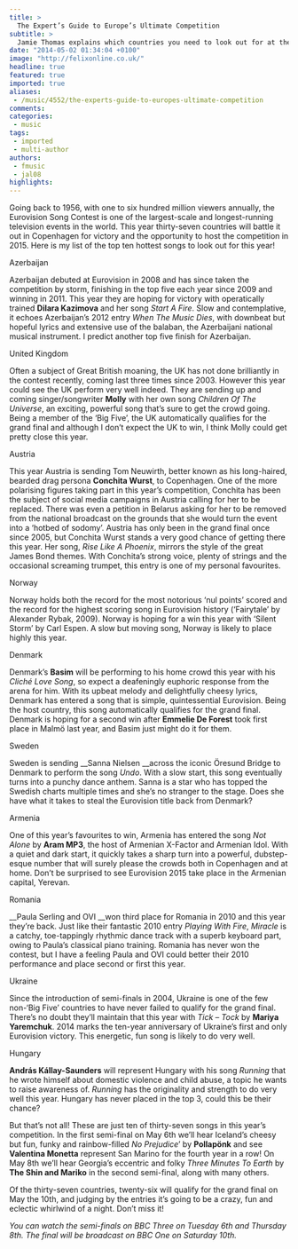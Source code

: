 ```yaml
---
title: >
  The Expert’s Guide to Europe’s Ultimate Competition
subtitle: >
  Jamie Thomas explains which countries you need to look out for at the 59th edition of Eurovision in Copenhagen
date: "2014-05-02 01:34:04 +0100"
image: "http://felixonline.co.uk/"
headline: true
featured: true
imported: true
aliases:
 - /music/4552/the-experts-guide-to-europes-ultimate-competition
comments:
categories:
 - music
tags:
 - imported
 - multi-author
authors:
 - fmusic
 - jal08
highlights:
---
```


Going back to 1956, with one to six hundred million viewers annually, the Eurovision Song Contest is one of the largest-scale and longest-running television events in the world. This year thirty-seven countries will battle it out in Copenhagen for victory and the opportunity to host the competition in 2015. Here is my list of the top ten hottest songs to look out for this year!

Azerbaijan

Azerbaijan debuted at Eurovision in 2008 and has since taken the competition by storm, finishing in the top five each year since 2009 and winning in 2011. This year they are hoping for victory with operatically trained __Dilara Kazimova__ and her song _Start A Fire_. Slow and contemplative, it echoes Azerbaijan’s 2012 entry _When The Music Dies_, with downbeat but hopeful lyrics and extensive use of the balaban, the Azerbaijani national musical instrument. I predict another top five finish for Azerbaijan.

United Kingdom

Often a subject of Great British moaning, the UK has not done brilliantly in the contest recently, coming last three times since 2003. However this year could see the UK perform very well indeed. They are sending up and coming singer/songwriter __Molly__ with her own song _Children Of The Universe_, an exciting, powerful song that’s sure to get the crowd going. Being a member of the ‘Big Five’, the UK automatically qualifies for the grand final and although I don’t expect the UK to win, I think Molly could get pretty close this year.

Austria

This year Austria is sending Tom Neuwirth, better known as his long-haired, bearded drag persona __Conchita Wurst__, to Copenhagen. One of the more polarising figures taking part in this year’s competition, Conchita has been the subject of social media campaigns in Austria calling for her to be replaced. There was even a petition in Belarus asking for her to be removed from the national broadcast on the grounds that she would turn the event into a ‘hotbed of sodomy’. Austria has only been in the grand final once since 2005, but Conchita Wurst stands a very good chance of getting there this year. Her song, _Rise Like A Phoenix_, mirrors the style of the great James Bond themes. With Conchita’s strong voice, plenty of strings and the occasional screaming trumpet, this entry is one of my personal favourites.

Norway

Norway holds both the record for the most notorious ‘nul points’ scored and the record for the highest scoring song in Eurovision history (‘Fairytale’ by Alexander Rybak, 2009). Norway is hoping for a win this year with ‘Silent Storm’ by Carl Espen. A slow but moving song, Norway is likely to place highly this year.

Denmark

Denmark’s __Basim__ will be performing to his home crowd this year with his _Cliché Love Song_, so expect a deafeningly euphoric response from the arena for him. With its upbeat melody and delightfully cheesy lyrics, Denmark has entered a song that is simple, quintessential Eurovision. Being the host country, this song automatically qualifies for the grand final. Denmark is hoping for a second win after __Emmelie De Forest__ took first place in Malmö last year, and Basim just might do it for them.

Sweden

Sweden is sending __Sanna Nielsen __across the iconic Öresund Bridge to Denmark to perform the song _Undo_. With a slow start, this song eventually turns into a punchy dance anthem. Sanna is a star who has topped the Swedish charts multiple times and she’s no stranger to the stage. Does she have what it takes to steal the Eurovision title back from Denmark?

Armenia

One of this year’s favourites to win, Armenia has entered the song _Not Alone_ by __Aram MP3__, the host of Armenian X-Factor and Armenian Idol. With a quiet and dark start, it quickly takes a sharp turn into a powerful, dubstep-esque number that will surely please the crowds both in Copenhagen and at home. Don’t be surprised to see Eurovision 2015 take place in the Armenian capital, Yerevan.

Romania

__Paula Serling and OVI __won third place for Romania in 2010 and this year they’re back. Just like their fantastic 2010 entry _Playing With Fire_, _Miracle_ is a catchy, toe-tappingly rhythmic dance track with a superb keyboard part, owing to Paula’s classical piano training. Romania has never won the contest, but I have a feeling Paula and OVI could better their 2010 performance and place second or first this year.

Ukraine

Since the introduction of semi-finals in 2004, Ukraine is one of the few non-‘Big Five’ countries to have never failed to qualify for the grand final. There’s no doubt they’ll maintain that this year with _Tick – Tock_ by __Mariya Yaremchuk__. 2014 marks the ten-year anniversary of Ukraine’s first and only Eurovision victory. This energetic, fun song is likely to do very well.

Hungary

__András Kállay-Saunders__ will represent Hungary with his song _Running_ that he wrote himself about domestic violence and child abuse, a topic he wants to raise awareness of. _Running_ has the originality and strength to do very well this year. Hungary has never placed in the top 3, could this be their chance?

But that’s not all! These are just ten of thirty-seven songs in this year’s competition. In the first semi-final on May 6th we’ll hear Iceland’s cheesy but fun, funky and rainbow-filled _No Prejudice_’ by __Pollapönk__ and see __Valentina Monetta__ represent San Marino for the fourth year in a row! On May 8th we’ll hear Georgia’s eccentric and folky _Three Minutes To Earth_ by __The Shin and Mariko__ in the second semi-final, along with many others.

Of the thirty-seven countries, twenty-six will qualify for the grand final on May the 10th, and judging by the entries it’s going to be a crazy, fun and eclectic whirlwind of a night. Don’t miss it!

_You can watch the semi-finals on BBC Three on Tuesday 6th and Thursday 8th. The final will be broadcast on BBC One on Saturday 10th._
